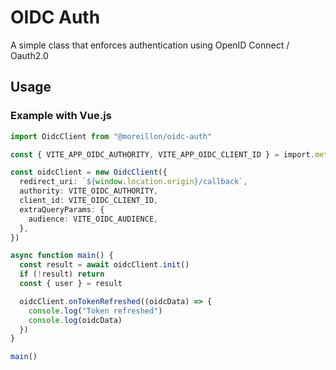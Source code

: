 # OIDC Auth

A simple class that enforces authentication using OpenID Connect / Oauth2.0

## Usage

### Example with Vue.js

```ts
import OidcClient from "@moreillon/oidc-auth"

const { VITE_APP_OIDC_AUTHORITY, VITE_APP_OIDC_CLIENT_ID } = import.meta.env

const oidcClient = new OidcClient({
  redirect_uri: `${window.location.origin}/callback`,
  authority: VITE_OIDC_AUTHORITY,
  client_id: VITE_OIDC_CLIENT_ID,
  extraQueryParams: {
    audience: VITE_OIDC_AUDIENCE,
  },
})

async function main() {
  const result = await oidcClient.init()
  if (!result) return
  const { user } = result

  oidcClient.onTokenRefreshed((oidcData) => {
    console.log("Token refreshed")
    console.log(oidcData)
  })
}

main()
```
